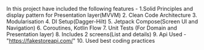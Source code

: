 In this project have included the following features - 
1.Solid Principles and display pattern for Presentation layer(MVVM)
2. Clean Code Architecture
3. Modularisation
4. DI Setup(Dagger-Hilt)
5. Jetpack Compose(Screen UI and Navigation)
6. Coroutines, Kotlin Flow
7. Unit Tests (For Domain and Presentation layer)
8. Includes 2 screens(List and details)
9. Api Used - "https://fakestoreapi.com/"
10. Used best coding practices
